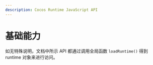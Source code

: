 ```yaml
---
description: Cocos Runtime JavaScript API
---
```


# 基础能力

如无特殊说明，文档中所示 API 都通过调用全局函数 `loadRuntime()` 得到 runtime 对象来进行访问。


